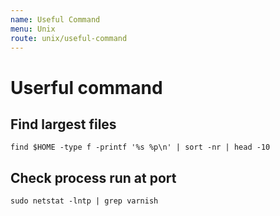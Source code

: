 ```yaml
---
name: Useful Command
menu: Unix
route: unix/useful-command
---
```



# Userful command

## Find largest files

```shell script
find $HOME -type f -printf '%s %p\n' | sort -nr | head -10
```

## Check process run at port 

```shell script
sudo netstat -lntp | grep varnish
```